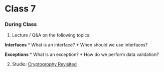 # Class 7

### During Class

1. Lecture / Q&A on the following topics:

  **Interfaces**
	* What is an interface?
	* When should we use interfaces?

  **Exceptions**
	* What is an exception?
	* How do we perform data validation?

2. Studio: [Cryptogrophy Revisited](../../materials/studios/crypto-revisited/)

